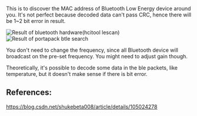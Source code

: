 This is to discover the MAC address of Bluetooth Low Energy device around you.
It's not perfect because decoded data can't pass CRC, hence there will be 1~2 bit error in result.

![Result of bluetooth hardware(hcitool lescan)](https://user-images.githubusercontent.com/17997195/77241595-5693a200-6c2f-11ea-94fb-2e8ff8a780aa.jpeg)
![Result of portapack btle search](https://user-images.githubusercontent.com/17997195/77241602-75923400-6c2f-11ea-98a2-1ad0a1c09aba.jpeg)

You don't need to change the frequency, since all Bluetooth device will broadcast on the pre-set frequency.
You might need to adjust gain though.

Theoretically, it's possible to decode some data in the ble packets, like temperature, but it doesn't make sense if there is bit error. 

## References:

https://blog.csdn.net/shukebeta008/article/details/105024278